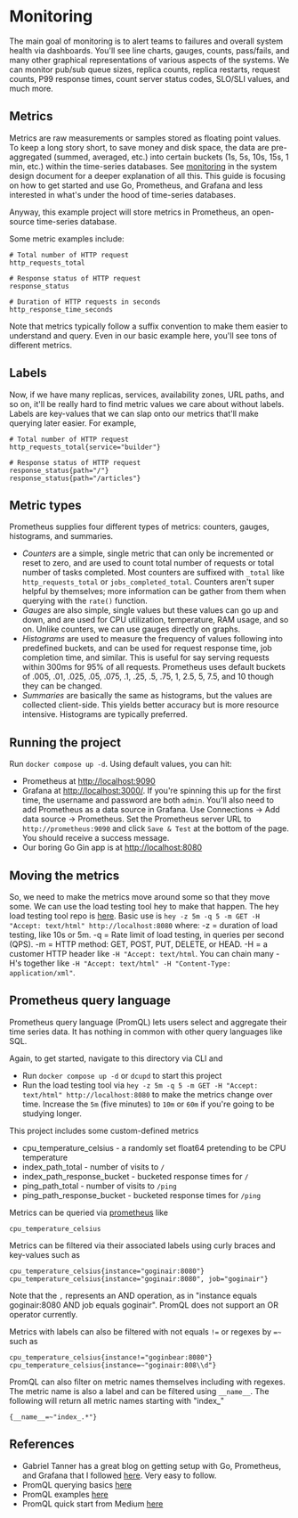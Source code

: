 # Monitoring
The main goal of monitoring is to alert teams to failures and overall system health via dashboards. You'll see line charts, gauges, counts, pass/fails, and many other graphical representations of various aspects of the systems. We can monitor pub/sub queue sizes, replica counts, replica restarts, request counts, P99 response times, count server status codes, SLO/SLI values, and much more.

## Metrics
Metrics are raw measurements or samples stored as floating point values. To keep a long story short, to save money and disk space, the data are pre-aggregated (summed, averaged, etc.) into certain buckets (1s, 5s, 10s, 15s, 1 min, etc.) within the time-series databases. See [monitoring](../../sysdesign.md) in the system design document for a deeper explanation of all this. This guide is focusing on how to get started and use Go, Prometheus, and Grafana and less interested in what's under the hood of time-series databases.

Anyway, this example project will store metrics in Prometheus, an open-source time-series database.

Some metric examples include:
```
# Total number of HTTP request
http_requests_total

# Response status of HTTP request
response_status

# Duration of HTTP requests in seconds
http_response_time_seconds
```

Note that metrics typically follow a suffix convention to make them easier to understand and query. Even in our basic example here, you'll see tons of different metrics.

## Labels
Now, if we have many replicas, services, availability zones, URL paths, and so on, it'll be really hard to find metric values we care about without labels. Labels are key-values that we can slap onto our metrics that'll make querying later easier. For example,

```
# Total number of HTTP request
http_requests_total{service="builder"}

# Response status of HTTP request
response_status{path="/"}
response_status{path="/articles"}
```

## Metric types
Prometheus supplies four different types of metrics: counters, gauges, histograms, and summaries.
- *Counters* are a simple, single metric that can only be incremented or reset to zero, and are used to count total number of requests or total number of tasks completed. Most counters are suffixed with `_total` like `http_requests_total` or `jobs_completed_total`. Counters aren't super helpful by themselves; more information can be gather from them when querying with the `rate()` function.
- *Gauges* are also simple, single values but these values can go up and down, and are used for CPU utilization, temperature, RAM usage, and so on. Unlike counters, we can use gauges directly on graphs.
- *Histograms* are used to measure the frequency of values following into predefined buckets, and can be used for request response time, job completion time, and similar. This is useful for say serving requests within 300ms for 95% of all requests. Prometheus uses default buckets of .005, .01, .025, .05, .075, .1, .25, .5, .75, 1, 2.5, 5, 7.5, and 10 though they can be changed.
- *Summaries* are basically the same as histograms, but the values are collected client-side. This yields better accuracy but is more resource intensive. Histograms are typically preferred.

## Running the project
Run `docker compose up -d`. Using default values, you can hit:
- Prometheus at [http://localhost:9090](http://localhost:9090)
- Grafana at [http://localhost:3000/](http://localhost:3000). If you're spinning this up for the first time, the username and password are both `admin`. You'll also need to add Prometheus as a data source in Grafana. Use Connections -> Add data source -> Prometheus. Set the Prometheus server URL to `http://prometheus:9090` and click `Save & Test` at the bottom of the page. You should receive a success message.
- Our boring Go Gin app is at [http://localhost:8080](http://localhost:8080)

## Moving the metrics
So, we need to make the metrics move around some so that they move some. We can use the load testing tool hey to make that happen. The hey load testing tool repo is [here](https://github.com/rakyll/hey). Basic use is
`hey -z 5m -q 5 -m GET -H "Accept: text/html" http://localhost:8080`
where:
-z = duration of load testing, like 10s or 5m.
-q = Rate limit of load testing, in queries per second (QPS).
-m = HTTP method: GET, POST, PUT, DELETE, or HEAD.
-H = a customer HTTP header like `-H "Accept: text/html`. You can chain many -H's together like `-H "Accept: text/html" -H "Content-Type: application/xml"`.

## Prometheus query language
Prometheus query language (PromQL) lets users select and aggregate their time series data. It has nothing in common with other query languages like SQL.

Again, to get started, navigate to this directory via CLI and
- Run `docker compose up -d` or `dcupd` to start this project
- Run the load testing tool via `hey -z 5m -q 5 -m GET -H "Accept: text/html" http://localhost:8080` to make the metrics change over time. Increase the `5m` (five minutes) to `10m` or `60m` if you're going to be studying longer.

This project includes some custom-defined metrics
- cpu_temperature_celsius - a randomly set float64 pretending to be CPU temperature
- index_path_total - number of visits to `/`
- index_path_response_bucket - bucketed response times for `/`
- ping_path_total - number of visits to `/ping`
- ping_path_response_bucket - bucketed response times for `/ping`

Metrics can be queried via [prometheus](http://localhost:9090) like
```
cpu_temperature_celsius
```

Metrics can be filtered via their associated labels using curly braces and key-values such as
```
cpu_temperature_celsius{instance="goginair:8080"}
cpu_temperature_celsius{instance="goginair:8080", job="goginair"}
```

Note that the `,` represents an AND operation, as in "instance equals goginair:8080 AND job equals goginair". PromQL does not support an OR operator currently.

Metrics with labels can also be filtered with not equals `!=` or regexes by `=~` such as
```
cpu_temperature_celsius{instance!="goginbear:8080"}
cpu_temperature_celsius{instance=~"goginair:808\\d"}
```

PromQL can also filter on metric names themselves including with regexes. The metric name is also a label and can be filtered using `__name__`. The following will return all metric names starting with "index_"
```
{__name__=~"index_.*"}
```

## References
- Gabriel Tanner has a great blog on getting setup with Go, Prometheus, and Grafana that I followed [here](https://gabrieltanner.org/blog/collecting-prometheus-metrics-in-golang/). Very easy to follow.
- PromQL querying basics [here](https://prometheus.io/docs/prometheus/latest/querying/basics/)
- PromQL examples [here](https://prometheus.io/docs/prometheus/latest/querying/examples/)
- PromQL quick start from Medium [here](https://valyala.medium.com/promql-tutorial-for-beginners-9ab455142085)